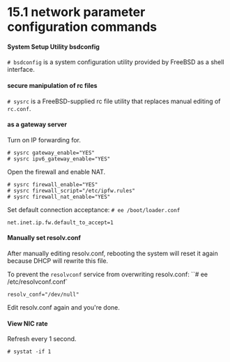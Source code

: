 # 15.1 network parameter configuration commands



#### System Setup Utility bsdconfig

`# bsdconfig` is a system configuration utility provided by FreeBSD as a shell interface.

#### secure manipulation of rc files

`# sysrc` is a FreeBSD-supplied rc file utility that replaces manual editing of `rc.conf`.

#### as a gateway server

Turn on IP forwarding for.

```
# sysrc gateway_enable="YES"
# sysrc ipv6_gateway_enable="YES"
```

Open the firewall and enable NAT.

```
# sysrc firewall_enable="YES"
# sysrc firewall_script="/etc/ipfw.rules"
# sysrc firewall_nat_enable="YES"
```

Set default connection acceptance: `# ee /boot/loader.conf`

```
net.inet.ip.fw.default_to_accept=1
```

#### Manually set resolv.conf

After manually editing resolv.conf, rebooting the system will reset it again because DHCP will rewrite this file.

To prevent the `resolvconf` service from overwriting resolv.conf: ``# ee /etc/resolvconf.conf`

```
resolv_conf="/dev/null"
```

Edit resolv.conf again and you're done.

#### View NIC rate

Refresh every 1 second.

```
# systat -if 1
```
